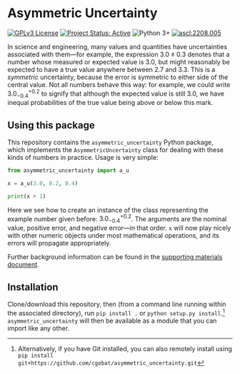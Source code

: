 # Asymmetric Uncertainty

[![GPLv3 License](https://img.shields.io/github/license/cgobat/asymmetric_uncertainty)](https://opensource.org/licenses/GPL-3.0) [![Project Status: Active](https://www.repostatus.org/badges/latest/active.svg)](https://www.repostatus.org/#active) ![Python 3+](https://img.shields.io/badge/made%20with-Python%203-blue) <a href="https://ascl.net/2208.005"><img src="https://img.shields.io/badge/ascl-2208.005-blue.svg?colorB=262255" alt="ascl:2208.005" /></a>

In science and engineering, many values and quantities have uncertainties associated with them—for example, the expression $3.0\pm0.3$ denotes that a number whose measured or expected value is 3.0, but might reasonably be expected to have a true value anywhere between 2.7 and 3.3. This is a *symmetric* uncertainty, because the error is symmetric to either side of the central value. Not all numbers behave this way: for example, we could write $3.0_{-0.4}^{+0.2}$ to signify that although the expected value is still 3.0, we have inequal probabilities of the true value being above or below this mark.

## Using this package

This repository contains the `asymmetric_uncertainty` Python package, which implements the `AsymmetricUncertainty` class for dealing with these kinds of numbers in practice. Usage is very simple:

```python
from asymmetric_uncertainty import a_u

x = a_u(3.0, 0.2, 0.4)

print(x + 1)
```

Here we see how to create an instance of the class representing the example number given before: $3.0_{-0.4}^{+0.2}$. The arguments are the nominal value, positive error, and negative error—in that order. `x` will now play nicely with other numeric objects under most mathematical operations, and its errors will propagate appropriately.

Further background information can be found in the [supporting materials document](./supporting_matl.md).

## Installation

Clone/download this repository, then (from a command line running within the associated directory), run `pip install .` or `python setup.py install`.[^1] `asymmetric_uncertainty` will then be available as a module that you can import like any other.

[^1]: Alternatively, if you have Git installed, you can also remotely install using `pip install git+https://github.com/cgobat/asymmetric_uncertainty.git`
